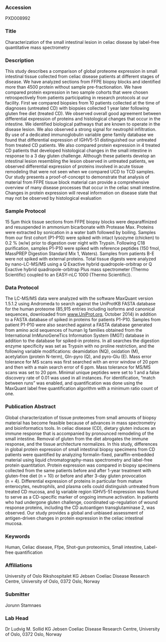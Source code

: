 ### Accession
PXD008992

### Title
Characterization of the small intestinal lesion in celiac disease by label-free quantitative mass spectrometry

### Description
This study describes a comparison of global proteome expression in small intestinal tissue collected from celiac disease patients at different stages of disease. We have analyzed sections from FFPE biopsy blocks and identified more than 4500 protein without sample pre-fractionation. We have compared protein expression in two sample cohorts that were chosen retrospectively from patients participating in research protocols at our facility. First we compared biopsies from 10 patients collected at the time of diagnoses (untreated CD) with biopsies collected 1 year later following gluten free diet (treated CD). We observed overall good agreement between differential expression of proteins and histological changes that occur in the intestine. We identified biological pathways that are known to operate in the disease lesion. We also observed a strong signal for neutrophil infiltration. By use of a dedicated immunoglobulin variable gene family database we found that differential expression of IGHV5-51 distinguished our untreated from treated CD patients. We also compared protein expression in 4 treated CD patients that developed histological changes in the small intestine in response to a 3 day gluten challenge. Although these patients develop an intestinal lesion resembling the lesion observed in untreated patients, we observed differential expression of proteins involved in acute tissue remodeling that were not seen when we compared UCD to TCD samples. Our study presents a proof-of-concept to demonstrate that analysis of material from FFPE tissue block material can provide a comprehensive overview of many disease processes that occur in the celiac small intestine. Changes in protein expression will reveal information on disease state that may not be observed by histological evaluation

### Sample Protocol
15 5µm thick tissue sections from FFPE biopsy blocks were deparaffinized and resuspended in ammonium bicarbonate with Protease Max. Proteins were extracted by sonication in a water bath followed by boiling. Samples from our first cohort (P1-P10) were spiked with intact lysozyme (chicken) to 0.2 % (w/w) prior to digestion over night with Trypsin. Following C18 purification, samples P1-P10 were spiked with reference peptides (150 fmol, MassPREP Digestion Standard Mix 1, Waters). Samples from patients B-E were not spiked with external proteins. Total tissue digests were analyzed by nano-LC-MS/MS using a Q Exactive hybrid quadropole-orbitrap or Q Exactive hybrid quadropole-orbitrap Plus mass spectrometer (Thermo Scientific) coupled to an EASY-nLC 1000 (Thermo Scientific)).

### Data Protocol
The LC-MS/MS data were analyzed with the software MaxQuant version 1.5.1.2 using Andromeda to search against the UniProtKB FASTA database for the human proteome (85,915 entries including isoforms and canonical sequences, downloaded from www.UniProt.org, October 2014) in addition to a FASTA database of spiked in proteins for patients P1-P10. Samples from patient P1-P10 were also searched against a FASTA database generated from amino acid sequences of human Ig families obtained from the International ImMunoGeneTics Information System (IMGT) database in addition to the database for spiked-in proteins. In all searches the digestion enzyme specificity was set as Trypsin with no proline restriction, and the following variable modifications: deamidation (NQ), oxidation (M), acetylation (protein N-term), Gln-pyro (Q), and pyro-Glu (E). Mass error tolerance for MS scans was first searched with an error window of 20 ppm and then with a main search error of 6 ppm. Mass tolerance for MS/MS scans was set to 20 ppm. Minimal unique peptides were set to 1 and a false discovery rate of 0.01 was used in all instances. For identification, “match between runs” was enabled, and quantification was done using the MaxQuant label free quantification algorithm with a minimum ratio count of one.

### Publication Abstract
Global characterization of tissue proteomes from small amounts of biopsy material has become feasible because of advances in mass spectrometry and bioinformatics tools. In celiac disease (CD), dietary gluten induces an immune response that is accompanied by pronounced remodeling of the small intestine. Removal of gluten from the diet abrogates the immune response, and the tissue architecture normalizes. In this study, differences in global protein expression of small intestinal biopsy specimens from CD patients were quantified by analyzing formalin-fixed, paraffin-embedded material using liquid chromatography-mass spectrometry and label-free protein quantitation. Protein expression was compared in biopsy specimens collected from the same patients before and after 1-year treatment with gluten-free diet (n&#xa0;=&#xa0;10) or before and after 3-day gluten provocation (n&#xa0;=&#xa0;4). Differential expression of proteins in particular from mature enterocytes, neutrophils, and plasma cells could distinguish untreated from treated CD mucosa, and Ig variable region IGHV5-51 expression was found to serve as a CD-specific marker of ongoing immune activation. In patients who had undergone gluten challenge, coordinated up-regulation of wound response proteins, including the CD autoantigen transglutaminase 2, was observed. Our study provides a global and unbiased assessment of antigen-driven changes in protein expression in the celiac intestinal mucosa.

### Keywords
Human, Celiac disease, Ffpe, Shot-gun proteomics, Small intestine, Label-free quantification

### Affiliations
University of Oslo Rikshospitalet
KG Jebsen Coeliac Disease Research Centre, University of Oslo, 0372 Oslo, Norway

### Submitter
Jorunn Stamnaes

### Lab Head
Dr Ludvig M. Sollid
KG Jebsen Coeliac Disease Research Centre, University of Oslo, 0372 Oslo, Norway


